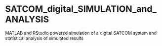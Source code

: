 # SATCOM_digital_SIMULATION_and_ANALYSIS
MATLAB and RStudio powered simulation of a digital SATCOM system and statistical analysis of simulated results

